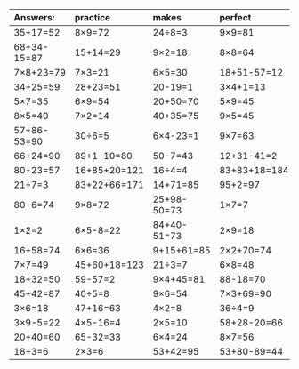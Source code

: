 | Answers: | practice | makes | perfect | ! |
| :--- | :--- | :--- | :--- | :--- |
| 35+17=52 | 8×9=72 | 24÷8=3 | 9×9=81 | 3×8=24 | 
| 68+34-15=87 | 15+14=29 | 9×2=18 | 8×8=64 | 12+23=35 | 
| 7×8+23=79 | 7×3=21 | 6×5=30 | 18+51-57=12 | 34+99+94=227 | 
| 34+25=59 | 28+23=51 | 20-19=1 | 3×4+1=13 | 96+31+89=216 | 
| 5×7=35 | 6×9=54 | 20+50=70 | 5×9=45 | 7×6-1=41 | 
| 8×5=40 | 7×2=14 | 40+35=75 | 9×5=45 | 56÷8=7 | 
| 57+86-53=90 | 30÷6=5 | 6×4-23=1 | 9×7=63 | 1+89=90 | 
| 66+24=90 | 89+1-10=80 | 50-7=43 | 12+31-41=2 | 67-15=52 | 
| 80-23=57 | 16+85+20=121 | 16÷4=4 | 83+83+18=184 | 43-37=6 | 
| 21÷7=3 | 83+22+66=171 | 14+71=85 | 95+2=97 | 50+98+12=160 | 
| 80-6=74 | 9×8=72 | 25+98-50=73 | 1×7=7 | 9×3=27 | 
| 1×2=2 | 6×5-8=22 | 84+40-51=73 | 2×9=18 | 4×7=28 | 
| 16+58=74 | 6×6=36 | 9+15+61=85 | 2×2+70=74 | 7×5=35 | 
| 7×7=49 | 45+60+18=123 | 21÷3=7 | 6×8=48 | 23+49=72 | 
| 18+32=50 | 59-57=2 | 9×4+45=81 | 88-18=70 | 9+72-41=40 | 
| 45+42=87 | 40÷5=8 | 9×6=54 | 7×3+69=90 | 8×8+5=69 | 
| 3×6=18 | 47+16=63 | 4×2=8 | 36÷4=9 | 9×6+94=148 | 
| 3×9-5=22 | 4×5-16=4 | 2×5=10 | 58+28-20=66 | 5×8=40 | 
| 20+40=60 | 65-32=33 | 6×4=24 | 8×7=56 | 26+8=34 | 
| 18÷3=6 | 2×3=6 | 53+42=95 | 53+80-89=44 | 91+24-95=20 | 
